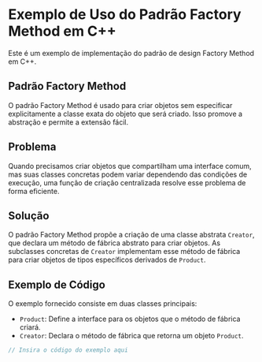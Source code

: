 # Exemplo de Uso do Padrão Factory Method em C++

Este é um exemplo de implementação do padrão de design Factory Method em C++.

## Padrão Factory Method

O padrão Factory Method é usado para criar objetos sem especificar explicitamente a classe exata do objeto que será criado. Isso promove a abstração e permite a extensão fácil.

## Problema

Quando precisamos criar objetos que compartilham uma interface comum, mas suas classes concretas podem variar dependendo das condições de execução, uma função de criação centralizada resolve esse problema de forma eficiente.

## Solução

O padrão Factory Method propõe a criação de uma classe abstrata `Creator`, que declara um método de fábrica abstrato para criar objetos. As subclasses concretas de `Creator` implementam esse método de fábrica para criar objetos de tipos específicos derivados de `Product`.

## Exemplo de Código

O exemplo fornecido consiste em duas classes principais:
- `Product`: Define a interface para os objetos que o método de fábrica criará.
- `Creator`: Declara o método de fábrica que retorna um objeto `Product`. 

```cpp
// Insira o código do exemplo aqui

